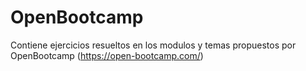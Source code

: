 # OpenBootcamp
Contiene ejercicios resueltos en los modulos y temas propuestos por OpenBootcamp (https://open-bootcamp.com/)
